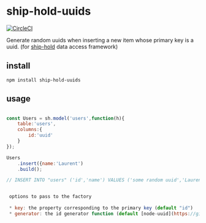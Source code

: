 # ship-hold-uuids

[![CircleCI](https://circleci.com/gh/zorro-del-caribe/ship-hold-uuids.svg?style=svg)](https://circleci.com/gh/zorro-del-caribe/ship-hold-uuids)

Generate random uuids when inserting a new item whose primary key is a uuid. (for [ship-hold](https://gihtub.com/gh/zorro-del-caribe/ship-hold) data access framework)

## install

``npm install ship-hold-uuids``

## usage

```javascript

const Users = sh.model('users',function(h){
    table:'users',
    columns:{
        id:'uuid'
    }
});

Users
    .insert({name:'Laurent')
    .build();

// INSERT INTO "users" ('id','name') VALUES ('some random uuid','Laurent')


 options to pass to the factory
 
 * key: the property corresponding to the primary key (default "id")
 * generator: the id generator function (default [node-uuid](https://github.com/broofa/node-uuid) - v4)


